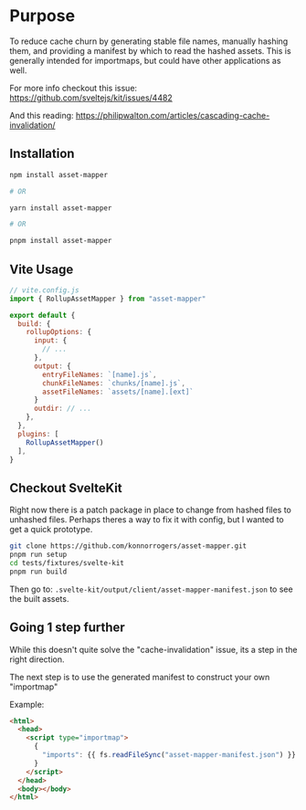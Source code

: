 # Purpose

To reduce cache churn by generating stable file names, manually hashing them, and
providing a manifest by which to read the hashed assets. This is generally intended
for importmaps, but could have other applications as well.

For more info checkout this issue: <https://github.com/sveltejs/kit/issues/4482>

And this reading: <https://philipwalton.com/articles/cascading-cache-invalidation/>

## Installation

```bash
npm install asset-mapper

# OR

yarn install asset-mapper

# OR

pnpm install asset-mapper
```

## Vite Usage

```js
// vite.config.js
import { RollupAssetMapper } from "asset-mapper"

export default {
  build: {
    rollupOptions: {
      input: {
        // ...
      },
      output: {
        entryFileNames: `[name].js`,
        chunkFileNames: `chunks/[name].js`,
        assetFileNames: `assets/[name].[ext]`
      }
      outdir: // ...
    },
  },
  plugins: [
    RollupAssetMapper()
  ],
}
```

## Checkout SvelteKit

Right now there is a patch package in place to change from hashed files to unhashed files.
Perhaps theres a way to fix it with config, but I wanted to get a quick prototype.

```bash
git clone https://github.com/konnorrogers/asset-mapper.git
pnpm run setup
cd tests/fixtures/svelte-kit
pnpm run build
```

Then go to: `.svelte-kit/output/client/asset-mapper-manifest.json` to see the built assets.

## Going 1 step further

While this doesn't quite solve the "cache-invalidation" issue, its a step in the right direction.

The next step is to use the generated manifest to construct your own "importmap"

Example:

```html
<html>
  <head>
    <script type="importmap">
      {
        "imports": {{ fs.readFileSync("asset-mapper-manifest.json") }}
      }
    </script>
  </head>
  <body></body>
</html>
```
